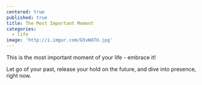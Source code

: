 ```yaml
---
centered: true
published: true
title: The Most Important Moment
categories:
  - life
image: 'http://i.imgur.com/G5vWd7U.jpg'
---
```

This
is the most important 
moment of your life -
embrace it!

Let go of your past,
release your hold on the future,
and dive into presence,
right now.
